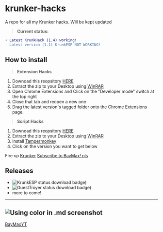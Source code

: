 # krunker-hacks
A repo for all my Krunker hacks. Will be kept updated

> **Current status:**
```diff
+ Latest KrunkHack (1.4) working!
- Latest version (1.1) KrunkESP NOT WORKING!
```

## How to install

> **Extension Hacks**
1. Downoad this reopsitory [HERE](http://bit.ly/2QWwRI2)
2. Extract the zip to your Desktop using [WinRAR](http://bit.ly/winrarinstall)
3. Open Chrome Extensions and Click on the "Developer mode" switch at the top right
4. Close that tab and reopen a new one
5. Drag the latest version's tagged folder onto the Chrome Extensions page.

> **Script Hacks**
1. Downoad this reopsitory [HERE](http://bit.ly/BayMaxMakesMoney)
2. Extract the zip to your Desktop using [WinRAR](http://bit.ly/winrarinstall)
3. Install [Tampermonkey](http://bit.ly/TampermonkeyExt)
4. Click on the version you want to get below


Fire up [Krunker](http://bit.ly/KrUnKeRiO)
[Subscribe to BayMax! pls](https://bit.ly/BayMaxYT)


## Releases
- ![KrunkESP status download badge)](https://img.shields.io/badge/KrunkESP-Working!-brightgreen)
- ![GuestTroyer status download badge)](https://img.shields.io/badge/GuestTroyer-Unavailable-red)
- more to come!


-----------------------------------------------------------------
![Using color in .md screenshot](https://i.imgur.com/1R379g7.png)
------------------------------------------------------------------
[BayMaxYT](https://bit.ly/BayMaxYT)
